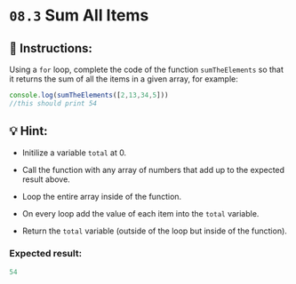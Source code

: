 # `08.3` Sum All Items

## :pencil: Instructions:

Using a `for` loop, complete the code of the function `sumTheElements` so that it returns the sum of all the items in a given array, for example:

```js
console.log(sumTheElements([2,13,34,5]))
//this should print 54
```
## :bulb: Hint:

+ Initilize a variable `total` at 0.

+ Call the function with any array of numbers that add up to the expected result above.

+ Loop the entire array inside of the function.

+ On every loop add the value of each item into the `total` variable.

+ Return the `total` variable (outside of the loop but inside of the function).

### Expected result:

```js
54
```